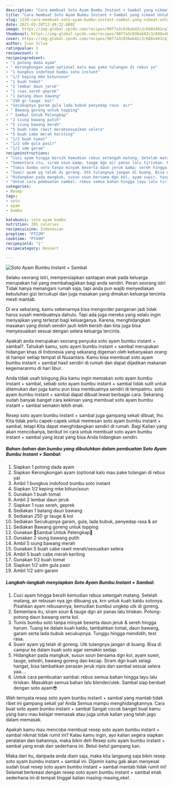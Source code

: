 ```yaml
---
description: "Cara membuat Soto Ayam Bumbu Instant + Sambal yang nikmat Untuk Jualan"
title: "Cara membuat Soto Ayam Bumbu Instant + Sambal yang nikmat Untuk Jualan"
slug: 1239-cara-membuat-soto-ayam-bumbu-instant-sambal-yang-nikmat-untuk-jualan
date: 2021-03-20T12:49:22.609Z
image: https://img-global.cpcdn.com/recipes/90f7a3c038ab42c3/680x482cq70/soto-ayam-bumbu-instant-sambal-foto-resep-utama.jpg
thumbnail: https://img-global.cpcdn.com/recipes/90f7a3c038ab42c3/680x482cq70/soto-ayam-bumbu-instant-sambal-foto-resep-utama.jpg
cover: https://img-global.cpcdn.com/recipes/90f7a3c038ab42c3/680x482cq70/soto-ayam-bumbu-instant-sambal-foto-resep-utama.jpg
author: Ivan Silva
ratingvalue: 3
reviewcount: 6
recipeingredient:
- "1 potong dada ayam"
- " Kerongkongan ayam optional kalo mau pake tulangan di rebus ya"
- "1 bungkus indofood bumbu soto instant"
- "1/2 keping mke bihunsoun"
- "1 buah tomat"
- "2 lembar daun jeruk"
- "1 ruas sereh geprek"
- "1 batang daun bawang"
- "250 gr tauge  kol"
- "Secukupnya garam gula lada bubuk penyedap rasa  air"
- " Bawang goreng untuk topping"
- " Sambal Untuk Pelengkap"
- "2 siung bawang putih"
- "5 siung bawang merah"
- "5 buah cabe rawit merahsesuaikan selera"
- "5 buah cabe merah keriting"
- "1/2 buah tomat"
- "1/2 sdm gula pasir"
- "1/2 sdm garam"
recipeinstructions:
- "Cuci ayam hingga bersih kemudian rebus setengah matang. Setelah matang, air rebusan nya jgn dibuang ya, krn untuk kuah kaldu sotonya. Pisahkan ayam rebusannya, kemudian bumbui ungkep utk di goreng."
- "Sementara itu, siram soun &amp; tauge dgn air panas lalu tiriskan. Potong-potong daun bawang serta kol."
- "Tumis bumbu soto tanpa minyak beserta daun jeruk &amp; sereh hingga harum. Tuang ke dalam kuah kaldu, tambahkan tomat, daun bawang, garam serta lada bubuk secukupnya. Tunggu hingga mendidih, test rasa."
- "Suwir ayam yg telah di goreng. Utk tulangnya jangan di buang. Bisa di campur ke dalam kuah soto agar semakin sedap."
- "Hidangkan pada mangkuk, susun soun bersama dgn kol, ayam suwir, tauge, seledri, bawang goreng dan kecap. Siram dgn kuah selagi hangat, bisa tambahkan perasan jeruk nipis dan sambal sesuai selera yaa...."
- "Untuk cara pembuatan sambal: rebus semua bahan hingga layu lalu tiriskan. Masukkan semua bahan lalu blender/ulek. Sambal siap berduet dengan soto ayam😎"
categories:
- Resep
tags:
- soto
- ayam
- bumbu

katakunci: soto ayam bumbu 
nutrition: 201 calories
recipecuisine: Indonesian
preptime: "PT22M"
cooktime: "PT49M"
recipeyield: "1"
recipecategory: Dessert

---
```



![Soto Ayam Bumbu Instant + Sambal](https://img-global.cpcdn.com/recipes/90f7a3c038ab42c3/680x482cq70/soto-ayam-bumbu-instant-sambal-foto-resep-utama.jpg)

Selaku seorang istri, mempersiapkan santapan enak pada keluarga merupakan hal yang membahagiakan bagi anda sendiri. Peran seorang istri Tidak hanya menangani rumah saja, tapi anda pun wajib menyediakan kebutuhan gizi tercukupi dan juga masakan yang dimakan keluarga tercinta mesti mantab.

Di era  sekarang, kamu sebenarnya bisa mengorder panganan jadi tidak harus susah membuatnya dahulu. Tapi ada juga mereka yang selalu ingin menyajikan yang terlezat bagi keluarganya. Karena, menghidangkan masakan yang diolah sendiri jauh lebih bersih dan kita juga bisa menyesuaikan sesuai dengan selera keluarga tercinta. 



Apakah anda merupakan seorang penyuka soto ayam bumbu instant + sambal?. Tahukah kamu, soto ayam bumbu instant + sambal merupakan hidangan khas di Indonesia yang sekarang digemari oleh kebanyakan orang di hampir setiap tempat di Nusantara. Kamu bisa membuat soto ayam bumbu instant + sambal hasil sendiri di rumah dan dapat dijadikan makanan kegemaranmu di hari libur.

Anda tidak usah bingung jika kamu ingin memakan soto ayam bumbu instant + sambal, sebab soto ayam bumbu instant + sambal tidak sulit untuk ditemukan dan juga kamu pun bisa membuatnya sendiri di tempatmu. soto ayam bumbu instant + sambal dapat dibuat lewat berbagai cara. Sekarang sudah banyak banget cara kekinian yang membuat soto ayam bumbu instant + sambal semakin lebih enak.

Resep soto ayam bumbu instant + sambal juga gampang sekali dibuat, lho. Kita tidak perlu capek-capek untuk memesan soto ayam bumbu instant + sambal, tetapi Kita dapat menghidangkan sendiri di rumah. Bagi Kalian yang akan mencobanya, berikut ini cara untuk membuat soto ayam bumbu instant + sambal yang lezat yang bisa Anda hidangkan sendiri.

<!--inarticleads1-->

##### Bahan-bahan dan bumbu yang dibutuhkan dalam pembuatan Soto Ayam Bumbu Instant + Sambal:

1. Siapkan 1 potong dada ayam
1. Siapkan  Kerongkongan ayam (optional kalo mau pake tulangan di rebus ya)
1. Ambil 1 bungkus indofood bumbu soto instant
1. Siapkan 1/2 keping mke bihun/soun
1. Gunakan 1 buah tomat
1. Ambil 2 lembar daun jeruk
1. Siapkan 1 ruas sereh, geprek
1. Sediakan 1 batang daun bawang
1. Sediakan 250 gr tauge &amp; kol
1. Sediakan Secukupnya garam, gula, lada bubuk, penyedap rasa &amp; air
1. Sediakan  Bawang goreng untuk topping
1. Gunakan  🥥Sambal Untuk Pelengkap🥥
1. Gunakan 2 siung bawang putih
1. Ambil 5 siung bawang merah
1. Gunakan 5 buah cabe rawit merah/sesuaikan selera
1. Ambil 5 buah cabe merah keriting
1. Gunakan 1/2 buah tomat
1. Siapkan 1/2 sdm gula pasir
1. Ambil 1/2 sdm garam




<!--inarticleads2-->

##### Langkah-langkah menyiapkan Soto Ayam Bumbu Instant + Sambal:

1. Cuci ayam hingga bersih kemudian rebus setengah matang. Setelah matang, air rebusan nya jgn dibuang ya, krn untuk kuah kaldu sotonya. Pisahkan ayam rebusannya, kemudian bumbui ungkep utk di goreng.
1. Sementara itu, siram soun &amp; tauge dgn air panas lalu tiriskan. Potong-potong daun bawang serta kol.
1. Tumis bumbu soto tanpa minyak beserta daun jeruk &amp; sereh hingga harum. Tuang ke dalam kuah kaldu, tambahkan tomat, daun bawang, garam serta lada bubuk secukupnya. Tunggu hingga mendidih, test rasa.
1. Suwir ayam yg telah di goreng. Utk tulangnya jangan di buang. Bisa di campur ke dalam kuah soto agar semakin sedap.
1. Hidangkan pada mangkuk, susun soun bersama dgn kol, ayam suwir, tauge, seledri, bawang goreng dan kecap. Siram dgn kuah selagi hangat, bisa tambahkan perasan jeruk nipis dan sambal sesuai selera yaa....
1. Untuk cara pembuatan sambal: rebus semua bahan hingga layu lalu tiriskan. Masukkan semua bahan lalu blender/ulek. Sambal siap berduet dengan soto ayam😎




Wah ternyata resep soto ayam bumbu instant + sambal yang mantab tidak ribet ini gampang sekali ya! Anda Semua mampu menghidangkannya. Cara buat soto ayam bumbu instant + sambal Sangat cocok banget buat kamu yang baru mau belajar memasak atau juga untuk kalian yang telah jago dalam memasak.

Apakah kamu mau mencoba membuat resep soto ayam bumbu instant + sambal nikmat tidak rumit ini? Kalau kamu ingin, ayo kalian segera siapkan peralatan dan bahannya, maka bikin deh Resep soto ayam bumbu instant + sambal yang enak dan sederhana ini. Betul-betul gampang kan. 

Maka dari itu, daripada anda diam saja, maka kita langsung saja bikin resep soto ayam bumbu instant + sambal ini. Dijamin kamu gak akan menyesal sudah buat resep soto ayam bumbu instant + sambal mantab tidak rumit ini! Selamat berkreasi dengan resep soto ayam bumbu instant + sambal enak sederhana ini di tempat tinggal kalian masing-masing,oke!.

